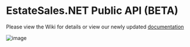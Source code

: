# EstateSales.NET Public API (BETA)
Please view the Wiki for details or view our newly updated [documentation](https://documenter.getpostman.com/view/644185/estatesalenet/RW1hibUg)

![image](https://user-images.githubusercontent.com/7399499/31159227-3a978714-a88d-11e7-8b07-dd27be7a321f.png)
